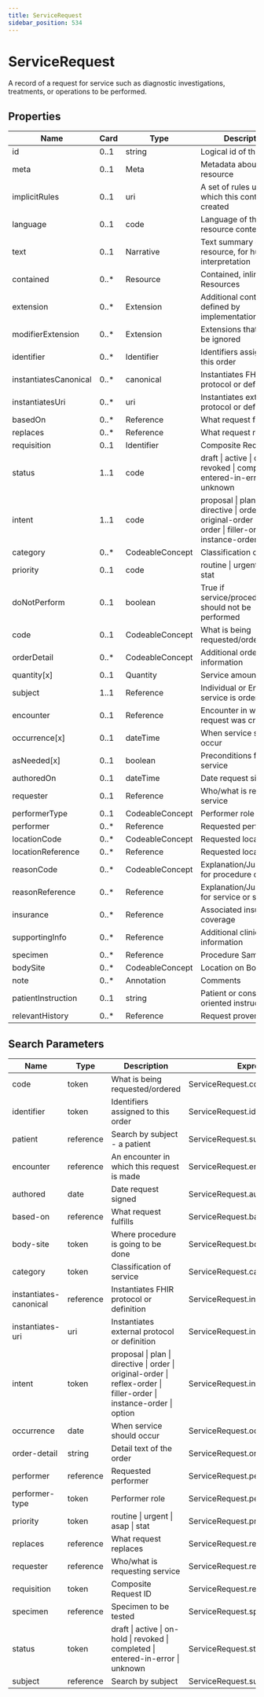 ```yaml
---
title: ServiceRequest
sidebar_position: 534
---
```


# ServiceRequest

A record of a request for service such as diagnostic investigations, treatments, or operations to be performed.

## Properties

| Name                  | Card  | Type            | Description                                                                                                          |
| --------------------- | ----- | --------------- | -------------------------------------------------------------------------------------------------------------------- |
| id                    | 0..1  | string          | Logical id of this artifact                                                                                          |
| meta                  | 0..1  | Meta            | Metadata about the resource                                                                                          |
| implicitRules         | 0..1  | uri             | A set of rules under which this content was created                                                                  |
| language              | 0..1  | code            | Language of the resource content                                                                                     |
| text                  | 0..1  | Narrative       | Text summary of the resource, for human interpretation                                                               |
| contained             | 0..\* | Resource        | Contained, inline Resources                                                                                          |
| extension             | 0..\* | Extension       | Additional content defined by implementations                                                                        |
| modifierExtension     | 0..\* | Extension       | Extensions that cannot be ignored                                                                                    |
| identifier            | 0..\* | Identifier      | Identifiers assigned to this order                                                                                   |
| instantiatesCanonical | 0..\* | canonical       | Instantiates FHIR protocol or definition                                                                             |
| instantiatesUri       | 0..\* | uri             | Instantiates external protocol or definition                                                                         |
| basedOn               | 0..\* | Reference       | What request fulfills                                                                                                |
| replaces              | 0..\* | Reference       | What request replaces                                                                                                |
| requisition           | 0..1  | Identifier      | Composite Request ID                                                                                                 |
| status                | 1..1  | code            | draft \| active \| on-hold \| revoked \| completed \| entered-in-error \| unknown                                    |
| intent                | 1..1  | code            | proposal \| plan \| directive \| order \| original-order \| reflex-order \| filler-order \| instance-order \| option |
| category              | 0..\* | CodeableConcept | Classification of service                                                                                            |
| priority              | 0..1  | code            | routine \| urgent \| asap \| stat                                                                                    |
| doNotPerform          | 0..1  | boolean         | True if service/procedure should not be performed                                                                    |
| code                  | 0..1  | CodeableConcept | What is being requested/ordered                                                                                      |
| orderDetail           | 0..\* | CodeableConcept | Additional order information                                                                                         |
| quantity[x]           | 0..1  | Quantity        | Service amount                                                                                                       |
| subject               | 1..1  | Reference       | Individual or Entity the service is ordered for                                                                      |
| encounter             | 0..1  | Reference       | Encounter in which the request was created                                                                           |
| occurrence[x]         | 0..1  | dateTime        | When service should occur                                                                                            |
| asNeeded[x]           | 0..1  | boolean         | Preconditions for service                                                                                            |
| authoredOn            | 0..1  | dateTime        | Date request signed                                                                                                  |
| requester             | 0..1  | Reference       | Who/what is requesting service                                                                                       |
| performerType         | 0..1  | CodeableConcept | Performer role                                                                                                       |
| performer             | 0..\* | Reference       | Requested performer                                                                                                  |
| locationCode          | 0..\* | CodeableConcept | Requested location                                                                                                   |
| locationReference     | 0..\* | Reference       | Requested location                                                                                                   |
| reasonCode            | 0..\* | CodeableConcept | Explanation/Justification for procedure or service                                                                   |
| reasonReference       | 0..\* | Reference       | Explanation/Justification for service or service                                                                     |
| insurance             | 0..\* | Reference       | Associated insurance coverage                                                                                        |
| supportingInfo        | 0..\* | Reference       | Additional clinical information                                                                                      |
| specimen              | 0..\* | Reference       | Procedure Samples                                                                                                    |
| bodySite              | 0..\* | CodeableConcept | Location on Body                                                                                                     |
| note                  | 0..\* | Annotation      | Comments                                                                                                             |
| patientInstruction    | 0..1  | string          | Patient or consumer-oriented instructions                                                                            |
| relevantHistory       | 0..\* | Reference       | Request provenance                                                                                                   |

## Search Parameters

| Name                   | Type      | Description                                                                                                          | Expression                           |
| ---------------------- | --------- | -------------------------------------------------------------------------------------------------------------------- | ------------------------------------ |
| code                   | token     | What is being requested/ordered                                                                                      | ServiceRequest.code                  |
| identifier             | token     | Identifiers assigned to this order                                                                                   | ServiceRequest.identifier            |
| patient                | reference | Search by subject - a patient                                                                                        | ServiceRequest.subject               |
| encounter              | reference | An encounter in which this request is made                                                                           | ServiceRequest.encounter             |
| authored               | date      | Date request signed                                                                                                  | ServiceRequest.authoredOn            |
| based-on               | reference | What request fulfills                                                                                                | ServiceRequest.basedOn               |
| body-site              | token     | Where procedure is going to be done                                                                                  | ServiceRequest.bodySite              |
| category               | token     | Classification of service                                                                                            | ServiceRequest.category              |
| instantiates-canonical | reference | Instantiates FHIR protocol or definition                                                                             | ServiceRequest.instantiatesCanonical |
| instantiates-uri       | uri       | Instantiates external protocol or definition                                                                         | ServiceRequest.instantiatesUri       |
| intent                 | token     | proposal \| plan \| directive \| order \| original-order \| reflex-order \| filler-order \| instance-order \| option | ServiceRequest.intent                |
| occurrence             | date      | When service should occur                                                                                            | ServiceRequest.occurrence            |
| order-detail           | string    | Detail text of the order                                                                                             | ServiceRequest.orderDetail.text      |
| performer              | reference | Requested performer                                                                                                  | ServiceRequest.performer             |
| performer-type         | token     | Performer role                                                                                                       | ServiceRequest.performerType         |
| priority               | token     | routine \| urgent \| asap \| stat                                                                                    | ServiceRequest.priority              |
| replaces               | reference | What request replaces                                                                                                | ServiceRequest.replaces              |
| requester              | reference | Who/what is requesting service                                                                                       | ServiceRequest.requester             |
| requisition            | token     | Composite Request ID                                                                                                 | ServiceRequest.requisition           |
| specimen               | reference | Specimen to be tested                                                                                                | ServiceRequest.specimen              |
| status                 | token     | draft \| active \| on-hold \| revoked \| completed \| entered-in-error \| unknown                                    | ServiceRequest.status                |
| subject                | reference | Search by subject                                                                                                    | ServiceRequest.subject               |
